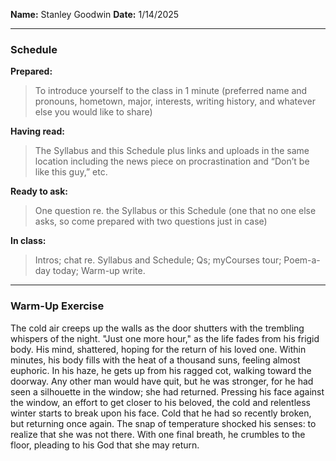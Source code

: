 **Name:** Stanley Goodwin
**Date:** 1/14/2025

---
### Schedule
**Prepared:**
> To introduce yourself to the class in 1 minute (preferred name and pronouns, hometown, major, interests, writing history, and whatever else you would like to share)  

**Having read:**
> The Syllabus and this Schedule plus links and uploads in the same location including the news piece on procrastination and “Don’t be like this guy,” etc.  

**Ready to ask:**
> One question re. the Syllabus or this Schedule (one that no one else asks, so come prepared with two questions just in case)  

**In class:**
> Intros; chat re. Syllabus and Schedule; Qs; myCourses tour; Poem-a-day today; Warm-up write.

---
### Warm-Up Exercise
The cold air creeps up the walls as the door shutters with the trembling whispers of the night.  "Just one more hour," as the life fades from his frigid body.  His mind, shattered, hoping for the return of his loved one.  Within minutes, his body fills with the heat of a thousand suns, feeling almost euphoric.  In his haze, he gets up from his ragged cot, walking toward the doorway.  Any other man would have quit, but he was stronger, for he had seen a silhouette in the window;  she had returned. Pressing his face against the window, an effort to get closer to his beloved, the cold and relentless winter starts to break upon his face.  Cold that he had so recently broken, but returning once again.  The snap of temperature shocked his senses: to realize that she was not there.  With one final breath, he crumbles to the floor, pleading to his God that she may return.
